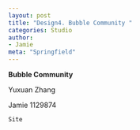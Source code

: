 ```yaml
---
layout: post
title: "Design4. Bubble Community "
categories: Studio
author:
- Jamie
meta: "Springfield"
---
```

**Bubble Community**

Yuxuan Zhang

Jamie
1129874

`Site`
